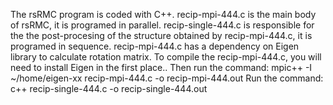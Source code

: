 The rsRMC program is coded with C++. 
recip-mpi-444.c is the main body of rsRMC, it is programed in parallel.
recip-single-444.c is responsible for the the post-procesing of the structure obtained by recip-mpi-444.c, it is programed in sequence.
recip-mpi-444.c has a dependency on Eigen library to calculate rotation matrix. To compile the recip-mpi-444.c, you will need to install Eigen in the first place..
Then run the command: mpic++ -I ~/home/eigen-xx recip-mpi-444.c -o recip-mpi-444.out
Run the command: c++ recip-single-444.c -o recip-single-444.out
